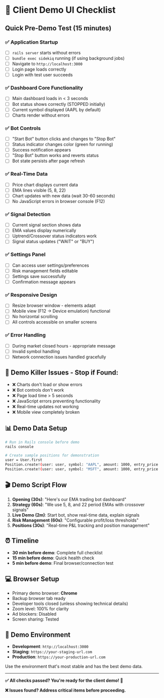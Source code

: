 # 🎯 Client Demo UI Checklist

## Quick Pre-Demo Test (15 minutes)

### ✅ **Application Startup**
- [ ] `rails server` starts without errors
- [ ] `bundle exec sidekiq` running (if using background jobs)
- [ ] Navigate to `http://localhost:3000`
- [ ] Login page loads correctly
- [ ] Login with test user succeeds

### ✅ **Dashboard Core Functionality**
- [ ] Main dashboard loads in < 3 seconds
- [ ] Bot status shows correctly (STOPPED initially)
- [ ] Current symbol displayed (AAPL by default)
- [ ] Charts render without errors

### ✅ **Bot Controls**
- [ ] "Start Bot" button clicks and changes to "Stop Bot"
- [ ] Status indicator changes color (green for running)
- [ ] Success notification appears
- [ ] "Stop Bot" button works and reverts status
- [ ] Bot state persists after page refresh

### ✅ **Real-Time Data**
- [ ] Price chart displays current data
- [ ] EMA lines visible (5, 8, 22)
- [ ] Chart updates with new data (wait 30-60 seconds)
- [ ] No JavaScript errors in browser console (F12)

### ✅ **Signal Detection**
- [ ] Current signal section shows data
- [ ] EMA values display numerically
- [ ] Uptrend/Crossover status indicators work
- [ ] Signal status updates ("WAIT" or "BUY")

### ✅ **Settings Panel**
- [ ] Can access user settings/preferences
- [ ] Risk management fields editable
- [ ] Settings save successfully
- [ ] Confirmation message appears

### ✅ **Responsive Design**
- [ ] Resize browser window - elements adapt
- [ ] Mobile view (F12 → Device emulation) functional
- [ ] No horizontal scrolling
- [ ] All controls accessible on smaller screens

### ✅ **Error Handling**
- [ ] During market closed hours - appropriate message
- [ ] Invalid symbol handling
- [ ] Network connection issues handled gracefully

## 🚨 **Demo Killer Issues - Stop if Found:**
- ❌ Charts don't load or show errors
- ❌ Bot controls don't work
- ❌ Page load time > 5 seconds
- ❌ JavaScript errors preventing functionality
- ❌ Real-time updates not working
- ❌ Mobile view completely broken

## 📊 **Demo Data Setup**
```bash
# Run in Rails console before demo
rails console

# Create sample positions for demonstration
user = User.first
Position.create!(user: user, symbol: "AAPL", amount: 1000, entry_price: 150.0, current_price: 152.5, status: 'open', entry_time: 1.hour.ago)
Position.create!(user: user, symbol: "MSFT", amount: 1000, entry_price: 300.0, current_price: 298.5, status: 'open', entry_time: 30.minutes.ago)
```

## 🎬 **Demo Script Flow**
1. **Opening (30s)**: "Here's our EMA trading bot dashboard"
2. **Strategy (60s)**: "We use 5, 8, and 22 period EMAs with crossover signals"
3. **Live Demo (2m)**: Start bot, show real-time data, explain signals
4. **Risk Management (60s)**: "Configurable profit/loss thresholds"
5. **Positions (30s)**: "Real-time P&L tracking and position management"

## ⏰ **Timeline**
- **30 min before demo**: Complete full checklist
- **15 min before demo**: Quick health check
- **5 min before demo**: Final browser/connection test

## 💻 **Browser Setup**
- Primary demo browser: **Chrome**
- Backup browser tab ready
- Developer tools closed (unless showing technical details)
- Zoom level: 100% for clarity
- Ad blockers: Disabled
- Screen sharing: Tested

## 📱 **Demo Environment**
- **Development**: `http://localhost:3000`
- **Staging**: `https://your-staging-url.com`
- **Production**: `https://your-production-url.com`

Use the environment that's most stable and has the best demo data.

---

**✅ All checks passed? You're ready for the client demo! 🚀**

**❌ Issues found? Address critical items before proceeding.** 